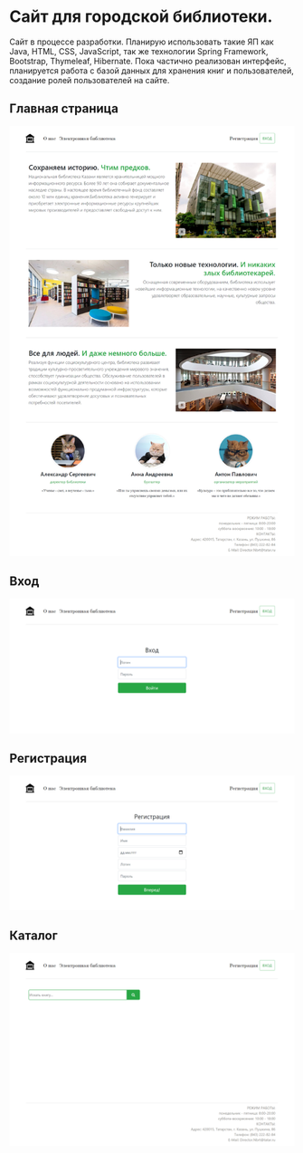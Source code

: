 # Сайт для городской библиотеки.
Сайт в процессе разработки. Планирую использовать такие ЯП как Java, HTML, CSS, JavaScript, так же технологии Spring Framework, Bootstrap, Thymeleaf, Hibernate.
Пока частично реализован интерфейс, планируется работа с базой данных для хранения книг и пользователей, создание ролей пользователей на сайте.

## Главная страница
<img src= 'screenshots/home.jpg'>

## Вход
<img src= 'screenshots/login.jpg'>

## Регистрация
<img src= 'screenshots/sign_up.jpg'>

## Каталог
<img src= 'screenshots/catalog.jpg'>
